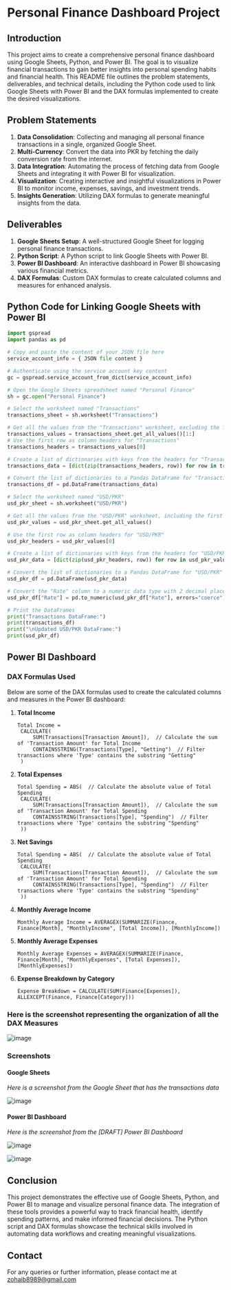 # Personal Finance Dashboard Project

## Introduction

This project aims to create a comprehensive personal finance dashboard using Google Sheets, Python, and Power BI. The goal is to visualize financial transactions to gain better insights into personal spending habits and financial health. This README file outlines the problem statements, deliverables, and technical details, including the Python code used to link Google Sheets with Power BI and the DAX formulas implemented to create the desired visualizations.

## Problem Statements

1. **Data Consolidation**: Collecting and managing all personal finance transactions in a single, organized Google Sheet.
2. **Multi-Currency**: Convert the data into PKR by fetching the daily conversion rate from the internet.
3. **Data Integration**: Automating the process of fetching data from Google Sheets and integrating it with Power BI for visualization.
4. **Visualization**: Creating interactive and insightful visualizations in Power BI to monitor income, expenses, savings, and investment trends.
5. **Insights Generation**: Utilizing DAX formulas to generate meaningful insights from the data.

## Deliverables

1. **Google Sheets Setup**: A well-structured Google Sheet for logging personal finance transactions.
2. **Python Script**: A Python script to link Google Sheets with Power BI.
3. **Power BI Dashboard**: An interactive dashboard in Power BI showcasing various financial metrics.
4. **DAX Formulas**: Custom DAX formulas to create calculated columns and measures for enhanced analysis.

## Python Code for Linking Google Sheets with Power BI

```python
import gspread
import pandas as pd

# Copy and paste the content of your JSON file here
service_account_info = { JSON file content }

# Authenticate using the service account key content
gc = gspread.service_account_from_dict(service_account_info)

# Open the Google Sheets spreadsheet named "Personal Finance"
sh = gc.open("Personal Finance")

# Select the worksheet named "Transactions"
transactions_sheet = sh.worksheet("Transactions")

# Get all the values from the "Transactions" worksheet, excluding the first row
transactions_values = transactions_sheet.get_all_values()[1:]
# Use the first row as column headers for "Transactions"
transactions_headers = transactions_values[0]

# Create a list of dictionaries with keys from the headers for "Transactions"
transactions_data = [dict(zip(transactions_headers, row)) for row in transactions_values[1:]]

# Convert the list of dictionaries to a Pandas DataFrame for "Transactions"
transactions_df = pd.DataFrame(transactions_data)

# Select the worksheet named "USD/PKR"
usd_pkr_sheet = sh.worksheet("USD/PKR")

# Get all the values from the "USD/PKR" worksheet, including the first row
usd_pkr_values = usd_pkr_sheet.get_all_values()

# Use the first row as column headers for "USD/PKR"
usd_pkr_headers = usd_pkr_values[0]

# Create a list of dictionaries with keys from the headers for "USD/PKR"
usd_pkr_data = [dict(zip(usd_pkr_headers, row)) for row in usd_pkr_values[1:]]

# Convert the list of dictionaries to a Pandas DataFrame for "USD/PKR"
usd_pkr_df = pd.DataFrame(usd_pkr_data)

# Convert the "Rate" column to a numeric data type with 2 decimal places
usd_pkr_df["Rate"] = pd.to_numeric(usd_pkr_df["Rate"], errors="coerce").round(2)

# Print the DataFrames
print("Transactions DataFrame:")
print(transactions_df)
print("\nUpdated USD/PKR DataFrame:")
print(usd_pkr_df)
```

## Power BI Dashboard

### DAX Formulas Used

Below are some of the DAX formulas used to create the calculated columns and measures in the Power BI dashboard:

1. **Total Income**
   ```DAX
   Total Income = 
    CALCULATE(
        SUM(Transactions[Transaction Amount]),  // Calculate the sum of 'Transaction Amount' for Total Income
        CONTAINSSTRING(Transactions[Type], "Getting")  // Filter transactions where 'Type' contains the substring "Getting"
    )
   ```

2. **Total Expenses**
   ```DAX
   Total Spending = ABS(  // Calculate the absolute value of Total Spending
    CALCULATE(
        SUM(Transactions[Transaction Amount]),  // Calculate the sum of 'Transaction Amount' for Total Spending
        CONTAINSSTRING(Transactions[Type], "Spending")  // Filter transactions where 'Type' contains the substring "Spending"
    ))
   ```

3. **Net Savings**
   ```DAX
   Total Spending = ABS(  // Calculate the absolute value of Total Spending
    CALCULATE(
        SUM(Transactions[Transaction Amount]),  // Calculate the sum of 'Transaction Amount' for Total Spending
        CONTAINSSTRING(Transactions[Type], "Spending")  // Filter transactions where 'Type' contains the substring "Spending"
    ))
   ```

4. **Monthly Average Income**
   ```DAX
   Monthly Average Income = AVERAGEX(SUMMARIZE(Finance, Finance[Month], "MonthlyIncome", [Total Income]), [MonthlyIncome])
   ```

5. **Monthly Average Expenses**
   ```DAX
   Monthly Average Expenses = AVERAGEX(SUMMARIZE(Finance, Finance[Month], "MonthlyExpenses", [Total Expenses]), [MonthlyExpenses])
   ```

6. **Expense Breakdown by Category**
   ```DAX
   Expense Breakdown = CALCULATE(SUM(Finance[Expenses]), ALLEXCEPT(Finance, Finance[Category]))
   ```

### Here is the screenshot representing the organization of all the DAX Measures

![image](https://github.com/Zohaib8989/Personal-Finance/assets/148817365/26ef75c5-86e1-47b7-af62-2b81c504280c)


### Screenshots

#### Google Sheets

_Here is a screenshot from the Google Sheet that has the transactions data_

![image](https://github.com/Zohaib8989/Personal-Finance/assets/148817365/b4010796-08b1-4188-a35f-65a9e8415c7f)


#### Power BI Dashboard

_Here is the screenshot from the [DRAFT] Power BI Dashboard_

![image](https://github.com/Zohaib8989/Personal-Finance/assets/148817365/708b6bbf-6010-4071-9ac5-269c85b229a8)

![image](https://github.com/Zohaib8989/Personal-Finance/assets/148817365/60319095-f9a3-4be4-b92c-ad0a0ede4a4b)



## Conclusion

This project demonstrates the effective use of Google Sheets, Python, and Power BI to manage and visualize personal finance data. The integration of these tools provides a powerful way to track financial health, identify spending patterns, and make informed financial decisions. The Python script and DAX formulas showcase the technical skills involved in automating data workflows and creating meaningful visualizations.

## Contact

For any queries or further information, please contact me at zohaib8989@gmail.com
